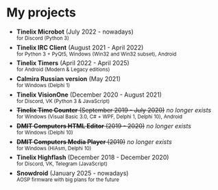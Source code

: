 # My projects
  * **Tinelix Microbot** (July 2022 - nowadays)\
  <sup>for Discord (Python 3)</sup>
  * **Tinelix IRC Client** (August 2021 - April 2022)\
  <sup>for Python 3 + PyQt5, Windows (Win32 and Win32 subset), Android</sup>
  * **Tinelix Timers** (April 2022 - April 2025)\
  <sup>for Android (Modern & Legacy editions)</sup>
  * **Calmira Russian version** (May 2021)\
  <sup>for Windows (Delphi 1)</sup>
  * **Tinelix VisionOne** (December 2020 - August 2021)\
  <sup>for Discord, VK (Python 3 & JavaScript)</sup>
  * ~~**Tinelix Time Counter** (September 2019 - July 2020)~~ _no longer exists_\
  <sup>for Windows (Visual Basic 3.0, C# + WPF, Delphi 1, Delphi 10), Android</sup>
  * ~~**DMIT Computers HTML Editor** (2019 - 2020)~~ _no longer exists_\
  <sup>for Windows (Delphi 10)</sup>
  * ~~**DMIT Computers Media Player** (2019)~~ _no longer exists_\
  <sup>for Windows (HiAsm, Delphi 10)</sup>
  * **Tinelix Highflash** (December 2018 - December 2020)\
  <sup>for Discord, VK, Telegram (JavaScript)</sup>
  * **Snowdroid** (January 2025 - nowadays) \
<sup>AOSP firmware with big plans for the future</sup>
